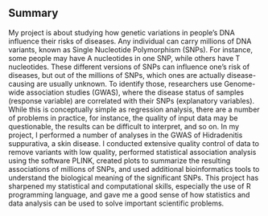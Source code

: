 ## Summary


My project is about studying how genetic variations in people’s DNA influence their risks of diseases. Any individual can carry millions of DNA variants, known as Single Nucleotide Polymorphism (SNPs). For instance, some people may have A nucleotides in one SNP, while others have T nucleotides. These different versions of SNPs can influence one’s risk of diseases, but out of the millions of SNPs, which ones are actually disease-causing are usually unknown. To identify those, researchers use Genome-wide association studies (GWAS), where the disease status of samples (response variable) are correlated with their SNPs (explanatory variables). While this is conceptually simple as regression analysis, there are a number of problems in practice, for instance, the quality of input data may be questionable, the results can be difficult to interpret, and so on. In my project, I performed a number of analyses in the GWAS of Hidradenitis suppurativa, a skin disease. I conducted extensive quality control of data to remove variants with low quality, performed statistical association analysis using the software PLINK, created plots to summarize the resulting associations of millions of SNPs, and used additional bioinformatics tools to understand the biological meaning of the significant SNPs. This project has sharpened my statistical and computational skills, especially the use of R programming language, and gave me a good sense of how statistics and data analysis can be used to solve important scientific problems.  
